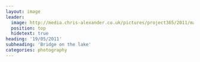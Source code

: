 ```yaml
---
layout: image
leader:
  image: http://media.chris-alexander.co.uk/pictures/project365/2011/may/19/190511.jpg
  position: top
  hidetext: true
heading: '19/05/2011'
subheading: 'Bridge on the lake'
categories: photography
---
```


